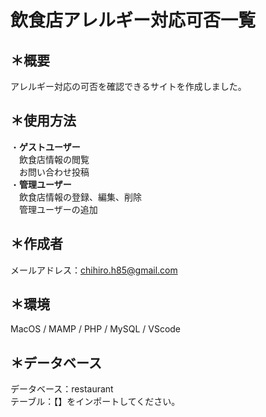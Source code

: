 # 飲食店アレルギー対応可否一覧
## ＊概要  
アレルギー対応の可否を確認できるサイトを作成しました。  

## ＊使用方法  
・**ゲストユーザー**  
　飲食店情報の閲覧  
　お問い合わせ投稿  
・**管理ユーザー**  
　飲食店情報の登録、編集、削除  
　管理ユーザーの追加
## ＊作成者  
メールアドレス：chihiro.h85@gmail.com  
## ＊環境  
MacOS / MAMP / PHP / MySQL / VScode
## ＊データベース  
データベース：restaurant  
テーブル：【】をインポートしてください。
